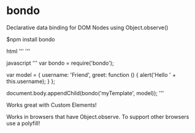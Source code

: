 # bondo
Declarative data binding for DOM Nodes using Object.observe()

$npm install bondo

html
'''
<template id="myTemplate">
  <input value="{{username}}">
  <button onclick="{{greet}}">
    Greet
  </button>
</template>
'''

javascript
'''
var bondo = require('bondo');

var model = {
  username: 'Friend',
  greet: function () {
    alert('Hello ' + this.username);
  }
};

document.body.appendChild(bondo('myTemplate', model));
'''

Works great with Custom Elements!

Works in browsers that have Object.observe. To support other browsers use a polyfill!